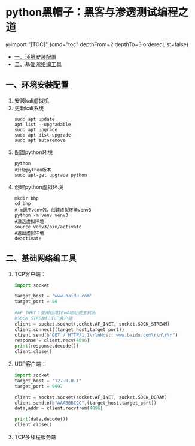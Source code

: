 # python黑帽子：黑客与渗透测试编程之道

@import "[TOC]" {cmd="toc" depthFrom=2 depthTo=3 orderedList=false}

<!-- code_chunk_output -->

- [一、环境安装配置](#一-环境安装配置)
- [二、基础网络编工具](#二-基础网络编工具)

<!-- /code_chunk_output -->


## 一、环境安装配置
1. 安装kali虚拟机
2. 更新kali系统
    ```shell {.line-numbers}
    sudo apt update
    apt list --upgradable
    sudo apt upgrade
    sudo apt dist-upgrade
    sudo apt autoremove
    ```
3. 配置python环境
   ```shell {.line-numbers}
   python
   #升级python版本
   sudo apt-get upgrade python
   ```
4. 创建python虚拟环境
   ```shell {.line-numbers}
   mkdir bhp
   cd bhp
   #-m调用venv包，创建虚拟环境venv3
   python -m venv venv3
   #激活虚拟环境
   source venv3/bin/activate
   #退出虚拟环境
   deactivate
   ```

## 二、基础网络编工具
1. TCP客户端：
   ```py {.line-numbers}
   import socket

   target_host = 'www.baidu.com'
   target_port = 80
    
   #AF_INET：使用标准IPv4地址或主机名
   #SOCK_STREAM：TCP客户端
   client = socket.socket(socket.AF_INET, socket.SOCK_STREAM)
   client.connect((target_host,target_port))
   client.send(b"GET / HTTP/1.1\r\nHost: www.baidu.com\r\n\r\n")
   response = client.recv(4096)
   print(response.decode())
   client.close()
   ```
2. UDP客户端：
   ```py {.line-numbers}
   import socket
   target_host = "127.0.0.1"
   target_port = 9997

   client = socket.socket(socket.AF_INET, socket.SOCK_DGRAM)
   client.sendto(b"AAABBBCCC",(target_host,target_port))
   data,addr = client.recvfrom(4096)

   print(data.decode())
   client.close()
   ```
3. TCP多线程服务端
   